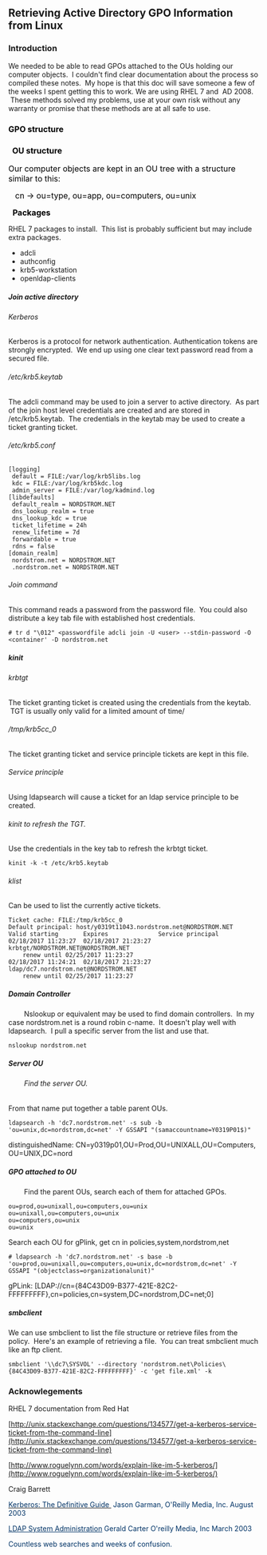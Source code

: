 ## Retrieving Active Directory GPO Information from Linux

### Introduction

We needed to be able to read GPOs attached to the OUs holding our computer objects.  I couldn't find clear documentation about the process so compiled these notes.  My hope is that this doc will save someone a few of the weeks I spent getting this to work. We are using RHEL 7 and  AD 2008\.  These methods solved my problems, use at your own risk without any warranty or promise that these methods are at all safe to use.

### <span style="color: rgb(0,0,0);font-size: 16.0px;font-weight: bold;">GPO structure</span>

### <span style="color: rgb(0,0,0);font-size: 16.0px;font-weight: bold;"> </span> <span style="color: rgb(0,0,0);font-size: 16.0px;font-weight: bold;">OU structure</span>

<span style="color: rgb(0,0,0);font-size: 16.0px;">Our computer objects are kept in an OU tree with a structure similar to this:</span>

<span style="color: rgb(0,0,0);font-size: 16.0px;">   cn -> ou=type, ou=app, ou=computers, ou=unix</span>

<span style="color: rgb(0,0,0);font-size: 16.0px;"> </span> <span style="color: rgb(0,0,0);font-size: 16.0px;font-weight: bold;">Packages</span>

RHEL 7 packages to install.  This list is probably sufficient but may include extra packages.

*   adcli
*   authconfig
*   krb5-workstation
*   openldap-clients

##### Join active directory

###### Kerberos

Kerberos is a protocol for network authentication. Authentication tokens are strongly encrypted.  We end up using one clear text password read from a secured file.

###### /etc/krb5.keytab

The adcli command may be used to join a server to active directory.  As part of the join host level credentials are created and are stored in /etc/krb5.keytab.  The credentials in the keytab may be used to create a ticket granting ticket.

###### /etc/krb5.conf

````
[logging]
 default = FILE:/var/log/krb5libs.log
 kdc = FILE:/var/log/krb5kdc.log
 admin_server = FILE:/var/log/kadmind.log
[libdefaults]
 default_realm = NORDSTROM.NET
 dns_lookup_realm = true
 dns_lookup_kdc = true
 ticket_lifetime = 24h
 renew_lifetime = 7d
 forwardable = true
 rdns = false
[domain_realm]
 nordstrom.net = NORDSTROM.NET
 .nordstrom.net = NORDSTROM.NET
````

###### Join command

This command reads a password from the password file.  You could also distribute a key tab file with established host credentials.  

````
# tr d "\012" <passwordfile adcli join -U <user> --stdin-password -O <container' -D nordstrom.net
````

##### kinit

###### krbtgt

The ticket granting ticket is created using the credentials from the keytab.  TGT is usually only valid for a limited amount of time/

###### /tmp/krb5cc_0

The ticket granting ticket and service principle tickets are kept in this file.

###### Service principle

Using ldapsearch will cause a ticket for an ldap service principle to be created.

###### kinit to refresh the TGT.  

Use the credentials in the key tab to refresh the krbtgt ticket.

````
kinit -k -t /etc/krb5.keytab
````

###### klist

Can be used to list the currently active tickets.

````
Ticket cache: FILE:/tmp/krb5cc_0
Default principal: host/y0319t11043.nordstrom.net@NORDSTROM.NET
Valid starting       Expires              Service principal
02/18/2017 11:23:27  02/18/2017 21:23:27  krbtgt/NORDSTROM.NET@NORDSTROM.NET
	renew until 02/25/2017 11:23:27
02/18/2017 11:24:21  02/18/2017 21:23:27  ldap/dc7.nordstrom.net@NORDSTROM.NET
	renew until 02/25/2017 11:23:27
````

##### Domain Controller

        Nslookup or equivalent may be used to find domain controllers.  In my case nordstrom.net is a round robin c-name.  It doesn't play well with ldapsearch.  I pull a specific server from the list and use that. 

````
nslookup nordstrom.net
````

##### Server OU

######         Find the server OU.  

From that name put together a table parent OUs.

````
ldapsearch -h 'dc7.nordstrom.net' -s sub -b 'ou=unix,dc=nordstrom,dc=net' -Y GSSAPI "(samaccountname=Y0319P01$)"
````

distinguishedName: CN=y0319p01,OU=Prod,OU=UNIXALL,OU=Computers,OU=UNIX,DC=nord  

##### GPO attached to OU

        Find the parent OUs, search each of them for attached GPOs.

````
ou=prod,ou=unixall,ou=computers,ou=unix
ou=unixall,ou=computers,ou=unix
ou=computers,ou=unix
ou=unix
````

Search each OU for gPlink, get cn in policies,system,nordstrom,net

````
# ldapsearch -h 'dc7.nordstrom.net' -s base -b 'ou=prod,ou=unixall,ou=computers,ou=unix,dc=nordstrom,dc=net' -Y GSSAPI "(objectclass=organizationalunit)"
````

gPLink: [LDAP://cn={84C43D09-B377-421E-82C2-FFFFFFFFF},cn=policies,cn=system,DC=nordstrom,DC=net;0]

##### smbclient 

We can use smbclient to list the file structure or retrieve files from the policy.  Here's an example of retrieving a file.  You can treat smbclient much like an ftp client.

````
smbclient '\\dc7\SYSVOL' --directory 'nordstrom.net\Policies\{84C43D09-B377-421E-82C2-FFFFFFFFF}' -c 'get file.xml' -k
````

### Acknowlegements

RHEL 7 documentation from Red Hat

<u>[http://unix.stackexchange.com/questions/134577/get-a-kerberos-service-ticket-from-the-command-line](http://unix.stackexchange.com/questions/134577/get-a-kerberos-service-ticket-from-the-command-line)</u>

<u>[http://www.roguelynn.com/words/explain-like-im-5-kerberos/](http://www.roguelynn.com/words/explain-like-im-5-kerberos/)</u>

Craig Barrett

<u><span style="color: rgb(0,51,102);">Kerberos: The Definitive Guide </span></u> <span style="color: rgb(0,51,102);">Jason Garman, O'Reilly Media, Inc. August 2003</span>

<span style="color: rgb(0,51,102);"><u>LDAP System Administration</u> Gerald Carter O'reilly Media, Inc March 2003</span>

<span style="color: rgb(0,51,102);">Countless web searches and weeks of confusion.</span>

